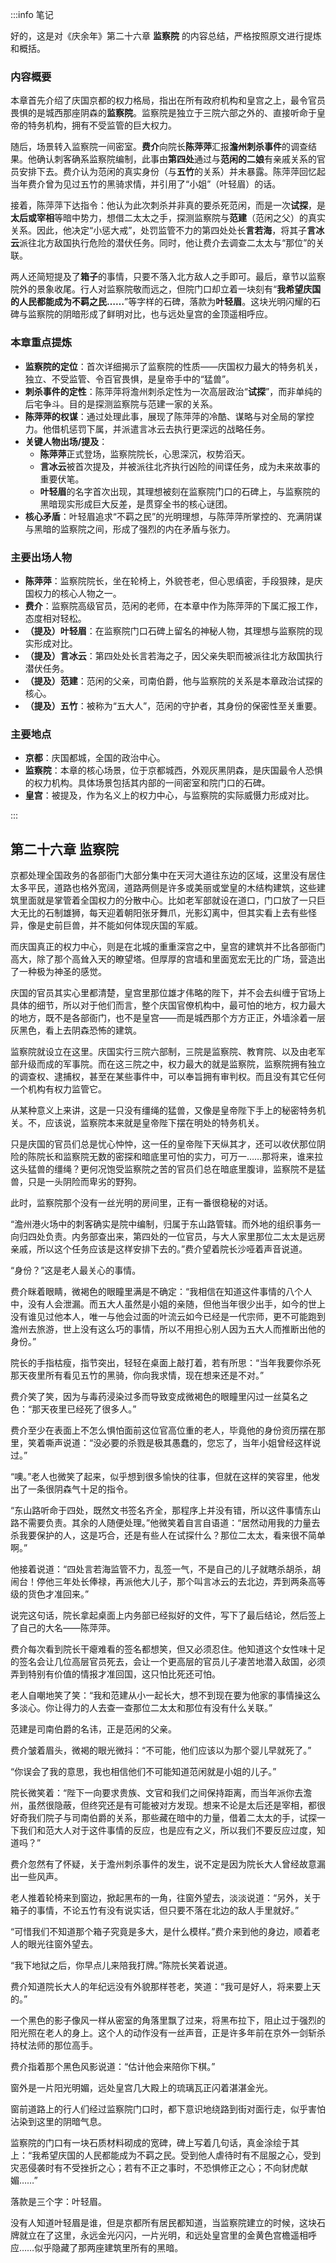 :::info 笔记

好的，这是对《庆余年》第二十六章 **监察院** 的内容总结，严格按照原文进行提炼和概括。

### 内容概要

本章首先介绍了庆国京都的权力格局，指出在所有政府机构和皇宫之上，最令官员畏惧的是城西那座阴森的**监察院**。监察院是独立于三院六部之外的、直接听命于皇帝的特务机构，拥有不受监管的巨大权力。

随后，场景转入监察院一间密室。**费介**向院长**陈萍萍**汇报**澹州刺杀事件**的调查结果。他确认刺客确系监察院编制，此事由**第四处**通过与**范闲的二娘**有亲戚关系的官员安排下去。费介认为范闲的真实身份（与**五竹**的关系）并未暴露。陈萍萍回忆起当年费介曾为见过五竹的黑骑求情，并引用了“小姐”（叶轻眉）的话。

接着，陈萍萍下达指令：他认为此次刺杀并非真的要杀死范闲，而是一次**试探**，是**太后或宰相**等暗中势力，想借二太太之手，探测监察院与**范建**（范闲之父）的真实关系。因此，他决定“小惩大戒”，处罚监管不力的第四处处长**言若海**，将其子**言冰云**派往北方敌国执行危险的潜伏任务。同时，他让费介去调查二太太与“那位”的关联。

两人还简短提及了**箱子**的事情，只要不落入北方敌人之手即可。最后，章节以监察院外的景象收尾。行人对监察院敬而远之，但院门口却立着一块刻有“**我希望庆国的人民都能成为不羁之民……**”等字样的石碑，落款为**叶轻眉**。这块光明闪耀的石碑与监察院的阴暗形成了鲜明对比，也与远处皇宫的金顶遥相呼应。

### 本章重点提炼

*   **监察院的定位**：首次详细揭示了监察院的性质——庆国权力最大的特务机关，独立、不受监管、令百官畏惧，是皇帝手中的“猛兽”。
*   **刺杀事件的定性**：陈萍萍将澹州刺杀定性为一次高层政治“**试探**”，而非单纯的后宅争斗。目的是探测监察院与范建一家的关系。
*   **陈萍萍的权谋**：通过处理此事，展现了陈萍萍的冷酷、谋略与对全局的掌控力。他借机惩罚下属，并派遣言冰云去执行更深远的战略任务。
*   **关键人物出场/提及**：
    *   **陈萍萍**正式登场，监察院院长，心思深沉，权势滔天。
    *   **言冰云**被首次提及，并被派往北齐执行凶险的间谍任务，成为未来故事的重要伏笔。
    *   **叶轻眉**的名字首次出现，其理想被刻在监察院门口的石碑上，与监察院的黑暗现实形成巨大反差，是贯穿全书的核心谜团。
*   **核心矛盾**：叶轻眉追求“不羁之民”的光明理想，与陈萍萍所掌控的、充满阴谋与黑暗的监察院之间，形成了强烈的内在矛盾与张力。

### 主要出场人物

*   **陈萍萍**：监察院院长，坐在轮椅上，外貌苍老，但心思缜密，手段狠辣，是庆国权力的核心人物之一。
*   **费介**：监察院高级官员，范闲的老师，在本章中作为陈萍萍的下属汇报工作，态度相对轻松。
*   **（提及）叶轻眉**：在监察院门口石碑上留名的神秘人物，其理想与监察院的现实形成对比。
*   **（提及）言冰云**：第四处处长言若海之子，因父亲失职而被派往北方敌国执行潜伏任务。
*   **（提及）范建**：范闲的父亲，司南伯爵，他与监察院的关系是本章政治试探的核心。
*   **（提及）五竹**：被称为“五大人”，范闲的守护者，其身份的保密性至关重要。

### 主要地点

*   **京都**：庆国都城，全国的政治中心。
*   **监察院**：本章的核心场景，位于京都城西，外观灰黑阴森，是庆国最令人恐惧的权力机构。具体场景包括其内部的一间密室和院门口的石碑。
*   **皇宫**：被提及，作为名义上的权力中心，与监察院的实际威慑力形成对比。

:::

## 第二十六章 **监察院**

京都处理全国政务的各部衙门大部分集中在天河大道往东边的区域，这里没有居住太多平民，道路也格外宽阔，道路两侧是许多或美丽或堂皇的木结构建筑，这些建筑里面就是掌管着全国权力的分散中心。比如老军部就设在道口，门口放了一只巨大无比的石制雄狮，每天迎着朝阳张牙舞爪，光影幻离中，但其实看上去有些怪异，像是史前巨兽，并不能如何体现庆国的军威。

而庆国真正的权力中心，则是在北城的重重深宫之中，皇宫的建筑并不比各部衙门高大，除了那个高耸入天的瞭望塔。但厚厚的宫墙和里面宽宏无比的广场，营造出了一种极为神圣的感觉。

庆国的官员其实心里都清楚，皇宫里那位雄才伟略的陛下，并不会去纠缠于官场上具体的细节，所以对于他们而言，整个庆国官僚机构中，最可怕的地方，权力最大的地方，既不是各部衙门，也不是皇宫——而是城西那个方方正正，外墙涂着一层灰黑色，看上去阴森恐怖的建筑。

监察院就设立在这里。庆国实行三院六部制，三院是监察院、教育院、以及由老军部升级而成的军事院。而在这三院之中，权力最大的就是监察院，监察院拥有独立的调查权、逮捕权，甚至在某些事件中，可以奉旨拥有审判权。而且没有其它任何一个机构有权力监管它。

从某种意义上来讲，这是一只没有缰绳的猛兽，又像是皇帝陛下手上的秘密特务机关。不，应该说，监察院本来就是皇帝陛下摆在明处的特务机关。

只是庆国的官员们总是忧心忡忡，这一任的皇帝陛下天纵其才，还可以收伏那位阴险的陈院长和监察院无数的密探和暗底里可怕的实力，可万一……那将来，谁来拉这头猛兽的缰绳？更何况饱受监察院之苦的官员们总在暗底里腹诽，监察院不是猛兽，只是一头阴险而卑劣的野狗。

此时，监察院那个没有一丝光明的房间里，正有一番很稳秘的对话。

“澹州港火场中的刺客确实是院中编制，归属于东山路管辖。而外地的组织事务一向归四处负责。内务部查出来，第四处的一位官员，与大人家里那位二太太是远房亲戚，所以这个任务应该是这样安排下去的。”费介望着院长沙哑着声音说道。

“身份？”这是老人最关心的事情。

费介眯着眼睛，微褐色的眼瞳里满是不确定：“我相信在知道这件事情的八个人中，没有人会泄漏。而五大人虽然是小姐的亲随，但他当年很少出手，如今的世上没有谁见过他本人，唯一与他会过面的叶流云如今已经是一代宗师，更不可能跑到澹州去旅游，世上没有这么巧的事情，所以不用担心别人因为五大人而推断出他的身份。”

院长的手指枯瘦，指节突出，轻轻在桌面上敲打着，若有所思：“当年我要你杀死那天夜里所有看见五竹的黑骑，你向我求情，现在想来还是不对。”

费介笑了笑，因为与毒药浸染过多而导致变成微褐色的眼瞳里闪过一丝莫名之色：“那天夜里已经死了很多人。”

费介至少在表面上不怎么惧怕面前这位官高位重的老人，毕竟他的身份资历摆在那里，笑着嘶声说道：“没必要的杀戮是极其愚蠢的，您忘了，当年小姐曾经这样说过。”

“噢。”老人也微笑了起来，似乎想到很多愉快的往事，但就在这样的笑容里，他发出了一条很阴森气十足的指令。

“东山路听命于四处，既然文书签名齐全，那程序上并没有错，所以这件事情东山路不需要负责。其余的人随便处理。”他微笑着自言自语道：“居然动用我的力量去杀我要保护的人，这是巧合，还是有些人在试探什么？那位二太太，看来很不简单啊。”

他接着说道：“四处言若海监管不力，乱签一气，不是自己的儿子就瞎杀胡杀，胡闹台！停他三年处长俸禄，再派他大儿子，那个叫言冰云的去北边，弄到两条高等级的货色才准回来。”

说完这句话，院长拿起桌面上内务部已经拟好的文件，写下了最后结论，然后签上了自己的大名——陈萍萍。

费介每次看到院长干瘪难看的签名都想笑，但又必须忍住。他知道这个女性味十足的签名会让几位高层官员死去，会让一个更高层的官员儿子凄苦地潜入敌国，必须弄到特别有价值的情报才准回国，这只怕比死还可怕。

老人自嘲地笑了笑：“我和范建从小一起长大，想不到现在要为他家的事情操这么多淡心。你让得力的人去查一查那位二太太和那位有没有什么关联。”

范建是司南伯爵的名讳，正是范闲的父亲。

费介皱着眉头，微褐的眼光微抖：“不可能，他们应该以为那个婴儿早就死了。”

“你误会了我的意思，我也相信他们不可能知道范闲就是小姐的儿子。”

院长微笑着：“陛下一向要求贵族、文官和我们之间保持距离，而当年派你去澹州，虽然很隐蔽，但终究还是有可能被对方发现。想来不论是太后还是宰相，都很好奇我们院子与司南伯爵的关系，那些藏在暗中的力量，借着二太太的手，试探一下我们和范大人对于这件事情的反应，也是应有之义，所以我们不要反应过度，知道吗？”

费介忽然有了怀疑，关于澹州刺杀事件的发生，说不定是因为院长大人曾经故意漏出一些风声。

老人推着轮椅来到窗边，掀起黑布的一角，往窗外望去，淡淡说道：“另外，关于箱子的事情，不论五竹有没有说实话，但只要不落在北边的敌人手里就好。”

“可惜我们不知道那个箱子究竟是多大，是什么模样。”费介来到他的身边，顺着老人的眼光往窗外望去。

“我下地狱之后，你早点儿来陪我打牌。”陈院长笑着说道。

费介知道院长大人的年纪远没有外貌那样苍老，笑道：“我可是好人，将来要上天的。”

一个黑色的影子像风一样从密室的角落里飘了过来，将黑布拉下，阻止过于强烈的阳光照在老人的身上。这个人的动作没有一丝声音，正是许多年前在京外一剑斩杀持杖法师的那位高手。

费介指着那个黑色风影说道：“估计他会来陪你下棋。”

窗外是一片阳光明媚，远处皇宫几大殿上的琉璃瓦正闪着湛湛金光。

窗前道路上的行人们经过监察院门口时，都下意识地绕路到街对面行走，似乎害怕沾染到这里的阴暗气息。

监察院的门口有一块石质材料砌成的宽碑，碑上写着几句话，真金涂绘于其上：“我希望庆国的人民都能成为不羁之民。受到他人虐待时有不屈服之心，受到灾恶侵袭时有不受挫折之心；若有不正之事时，不恐惧修正之心；不向豺虎献媚……”

落款是三个字：叶轻眉。

没有人知道叶轻眉是谁，但是京都所有居民都知道，当监察院建立的时候，这块石牌就立在了这里，永远金光闪闪，一片光明，和远处皇宫里的金黄色宫檐遥相呼应……似乎隐藏了那两座建筑里所有的黑暗。

